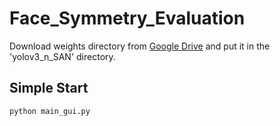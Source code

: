 # Face_Symmetry_Evaluation

Download weights directory from [Google Drive](https://drive.google.com/drive/folders/1KBX-NhNoVNEEB2ncvLfGgueOp8YDwfaV?usp=sharing) and put it in the 'yolov3_n_SAN' directory.

## Simple Start

<code>python main_gui.py</code>
